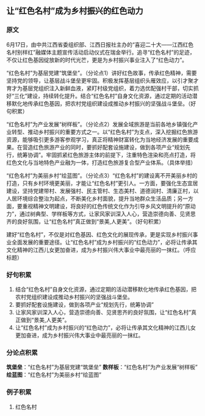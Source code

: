 <!--
	title:“红色名村”成为乡村振兴的红色动力
-->

## 让<font class="c-orange">“红色名村”</font>成为乡村振兴的红色动力

### 原文

6月17日，由中共江西省委组织部、江西日报社主办的“喜迎二十大——江西红色名村别样红”融媒体主题宣传活动启动仪式在瑞金举行。追寻“红色名村”的足迹，不仅让红色基因绽放新的时代光芒，更是为乡村振兴事业注入了“红色动力”。

<font class="c-orange">“红色名村”为基层党建“筑堡垒”。</font>（分论点1）讲好红色故事，传承红色精神，需要坚持党的领导，让基层战斗堡垒更牢固。<font class="c-darkblue">积极发挥基层组织头雁效应</font>，以引才聚才育才为基层党组织注入新鲜血液，紧盯村级党组织，着力选优配强村干部，切实抓好“三化”建设，持续转化提升。结合“红色名村”自身文化资源，<font class="c-darkblue">通过定期的活动潜移默化地传承红色基因，把农村党组织建设成推动乡村振兴的坚强战斗堡垒。</font>（好句积累）

<font class="c-orange">“红色名村”为产业发展“树样板”。</font>（分论点2）发展全域旅游是当前各地乡镇强化产业转型、推动乡村振兴的重要方式之一。<font class="c-darkblue">以“红色名村”为支点，</font>深入挖掘红色旅游资源，能够吸引更多游客参观学习，真正将精神财富转化为当地经济发展的重要成果。在营造红色旅游产业的同时，<font class="c-darkblue">要抓好配套设施建设，做到各项产业“规划先行，统筹协调”。牢固抓紧红色旅游主体的前提下，注重特色渲染和亮点打造，将红色文化与当地特色产业融为一体，打造红色旅游复合型产业体系。</font>（具体举措）

<font class="c-orange">“红色名村”为美丽乡村“绘蓝图”。</font>（分论点3）“红色名村”的建设离不开美丽乡村的打造，只有乡村环境更美丽，才能让“红色名村”更引人。一方面，<font class="c-darkblue">要强化生态宜居建设，</font>坚持党建带村、发展强村、民主管村、生态美村、道德润村、清廉正村，以人居环境综合整治为起点，不断美化乡村面貌，提升当地群众生活品质；另一方面，<font class="c-darkblue">要重视精神文明建设，</font>将良好的红色传统文化作为引导乡风文明提升的“原动力”，通过树典型、学样板等方式，<font class="c-darkblue">让家风家训深入人心，营造崇德向善、见贤思齐的良好氛围，让“红色名村”真正做到“景美,人更美”。</font>（好句积累）

建好“红色名村”，不仅是对红色基因、红色文化的展现传承，更是实现乡村振兴事业全面发展的重要途径。让“红色名村”成为乡村振兴的“红色动力”，必将让传承其文化精神的江西儿女更加奋进，<font class="c-darkblue">成为乡村振兴伟大事业中最亮丽的一抹红。</font>（呼应标题）

### 好句积累
1. 结合“红色名村”自身文化资源，通过定期的活动潜移默化地传承红色基因，把农村党组织建设成推动乡村振兴的坚强战斗堡垒。
2. 要抓好配套设施建设，做到各项产业“规划先行，统筹协调”
3. 让家风家训深入人心，营造崇德向善、见贤思齐的良好氛围，让“红色名村”真正做到“景美,人更美”。
4. 让“红色名村”成为乡村振兴的“红色动力”，必将让传承其文化精神的江西儿女更加奋进，成为乡村振兴伟大事业中最亮丽的一抹红。

### 分论点积累
**筑堡垒**：“红色名村”为基层党建“筑堡垒”
**数样板**：“红色名村”为产业发展“树样板”
**绘蓝图**：“红色名村”为美丽乡村“绘蓝图”

### 例子积累
1. 红色名村